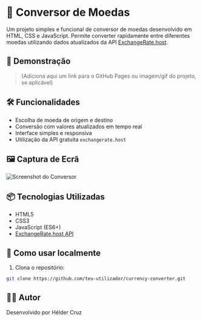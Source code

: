 # 💱 Conversor de Moedas

Um projeto simples e funcional de conversor de moedas desenvolvido em HTML, CSS e JavaScript. Permite converter rapidamente entre diferentes moedas utilizando dados atualizados da API [ExchangeRate.host](https://exchangerate.host/).

## 🚀 Demonstração

> (Adiciona aqui um link para o GitHub Pages ou imagem/gif do projeto, se aplicável)

## 🛠 Funcionalidades

- Escolha de moeda de origem e destino
- Conversão com valores atualizados em tempo real
- Interface simples e responsiva
- Utilização da API gratuita `exchangerate.host`

## 🖼️ Captura de Ecrã

![Screenshot do Conversor](screenshot.png)

## 📦 Tecnologias Utilizadas

- HTML5
- CSS3
- JavaScript (ES6+)
- [ExchangeRate.host API](https://exchangerate.host/)


## 🔧 Como usar localmente

1. Clona o repositório:
```bash
git clone https://github.com/teu-utilizador/currency-converter.git
```


## 🧑‍💻 Autor
Desenvolvido por Hélder Cruz

